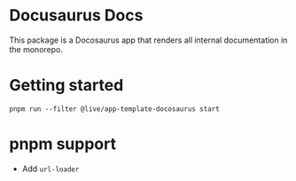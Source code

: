 # Docusaurus Docs

This package is a Docosaurus app that renders all internal documentation in the monorepo.

# Getting started

```
pnpm run --filter @live/app-template-docosaurus start
```

# pnpm support

- Add `url-loader`
